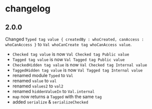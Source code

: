 # changelog

## 2.0.0

Changed `Typed tag value { createdBy : whoCreated, canAccess : whoCanAccess }` to `Val whoCanCreate tag whoCanAccess value`.

- `Checked tag value` is now `Val Checked tag Public value`
- `Tagged tag value` is now `Val Tagged tag Public value`
- `CheckedHidden tag value` is now `Val Checked tag Internal value`
- `TaggedHidden tag value` is now `Val Tagged tag Internal value`
- renamed module `Typed` to `Val`
- renamed `value` to `val`
- renamed `values2` to `val2`
- renamed `hiddenValueIn` to `Val.internal`
- `map` now returns a `Tagged` with the same `tag`
- added `serialize` & `serializeChecked`
